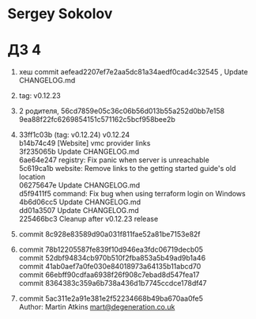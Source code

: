# Sergey Sokolov
# ДЗ 4
1. хеш commit aefead2207ef7e2aa5dc81a34aedf0cad4c32545 , Update CHANGELOG.md

2. tag: v0.12.23

3. 2 родителя, 56cd7859e05c36c06b56d013b55a252d0bb7e158 9ea88f22fc6269854151c571162c5bcf958bee2b

4. 33ff1c03b (tag: v0.12.24) v0.12.24 <br/>
   b14b74c49 [Website] vmc provider links  <br/> 
   3f235065b Update CHANGELOG.md <br/>
   6ae64e247 registry: Fix panic when server is unreachable <br/>
   5c619ca1b website: Remove links to the getting started guide's old location <br/>
   06275647e Update CHANGELOG.md <br/>
   d5f9411f5 command: Fix bug when using terraform login on Windows <br/>
   4b6d06cc5 Update CHANGELOG.md <br/>
   dd01a3507 Update CHANGELOG.md <br/>
   225466bc3 Cleanup after v0.12.23 release <br/>

5. commit 8c928e83589d90a031f811fae52a81be7153e82f

6. commit 78b12205587fe839f10d946ea3fdc06719decb05  <br/>
   commit 52dbf94834cb970b510f2fba853a5b49ad9b1a46  <br/>
   commit 41ab0aef7a0fe030e84018973a64135b11abcd70  <br/>
   commit 66ebff90cdfaa6938f26f908c7ebad8d547fea17  <br/>
   commit 8364383c359a6b738a436d1b7745ccdce178df47  <br/>

7. commit 5ac311e2a91e381e2f52234668b49ba670aa0fe5 <br/>
   Author: Martin Atkins <mart@degeneration.co.uk>


